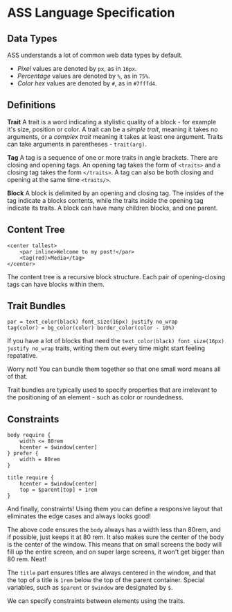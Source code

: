 # ASS Language Specification

## Data Types

ASS understands a lot of common web data types by default.

- *Pixel* values are denoted by `px`, as in `16px`.
- *Percentage* values are denoted by `%`, as in `75%`.
- *Color hex* values are denoted by `#`, as in `#7fffd4`.

## Definitions

**Trait**
A trait is a word indicating a stylistic quality of a block - for example it's size, position or color.
A trait can be a *simple trait*, meaning it takes no arguments, or a *complex trait* meaning it takes at least one argument.
Traits can take arguments in parentheses - `trait(arg)`.

**Tag**
A tag is a sequence of one or more traits in angle brackets. There are closing and opening tags.
An opening tag takes the form of `<traits>` and a closing tag takes the form `</traits>`.
A tag can also be both closing and opening at the same time `<traits/>`.

**Block**
A block is delimited by an opening and closing tag. The insides of the tag indicate a blocks contents, while the traits inside the opening tag indicate its traits.
A block can have many children blocks, and one parent.

## Content Tree
```ass
<center tallest>
    <par inline>Welcome to my post!</par>
    <tag(red)>Media</tag>
</center>
```

The content tree is a recursive block structure. Each pair of opening-closing tags can have blocks within them.


## Trait Bundles
```ass
par = text_color(black) font_size(16px) justify no_wrap
tag(color) = bg_color(color) border_color(color - 10%)
```

If you have a lot of blocks that need the `text_color(black) font_size(16px) justify no_wrap` traits, writing them out every time might start feeling repatative.

Worry not! You can bundle them together so that one small word means all of that.

Trait bundles are typically used to specify properties that are irrelevant to the positioning of an element - such as color or roundedness.

## Constraints 

```ass
body require {
    width <= 80rem
    hcenter = $window[center]
} prefer {
    width = 80rem
}

title require {
    hcenter = $window[center]
    top = $parent[top] + 1rem
}
```

And finally, constraints! Using them you can define a responsive layout that eliminates the edge cases and always looks good!

The above code ensures the `body` always has a width less than 80rem, and if possible, just keeps it at 80 rem. 
It also makes sure the center of the body is the center of the window.
This means that on small screens the body will fill up the entire screen, and on super large screens, it won't get bigger than 80 rem. Neat!

The `title` part ensures titles are always centered in the window, and that the top of a title is `1rem` below the top of the parent container. 
Special variables, such as `$parent` or `$window` are designated by `$`.

We can specify constraints between elements using the traits.
